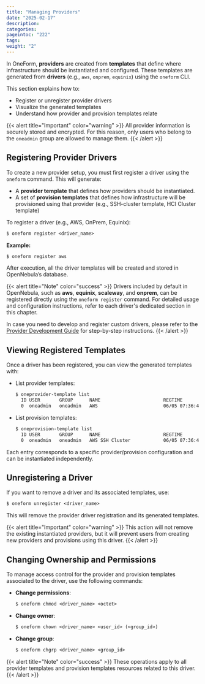 ```yaml
---
title: "Managing Providers"
date: "2025-02-17"
description:
categories:
pageintoc: "222"
tags:
weight: "2"
---
```


<a id="provider-operations"></a>

<!--# Managing Providers -->

In OneForm, **providers** are created from **templates** that define where infrastructure should be instantiated and configured. These templates are generated from **drivers** (e.g., `aws`, `onprem`, `equinix`) using the `oneform` CLI.

This section explains how to:

- Register or unregister provider drivers
- Visualize the generated templates
- Understand how provider and provision templates relate

{{< alert title="Important" color="warning" >}}
All provider information is securely stored and encrypted. For this reason, only users who belong to the `oneadmin` group are allowed to manage them.
{{< /alert >}}

## Registering Provider Drivers

To create a new provider setup, you must first register a driver using the `oneform` command. This will generate:

- A **provider template** that defines how providers should be instantiated.
- A set of **provision templates** that defines how infrastructure will be provisioned using that provider (e.g., SSH-cluster template, HCI Cluster template)

To register a driver (e.g., AWS, OnPrem, Equinix):

```default
$ oneform register <driver_name>
```

**Example:**

```default
$ oneform register aws
```

After execution, all the driver templates will be created and stored in OpenNebula’s database.

{{< alert title="Note" color="success" >}}
Drivers included by default in OpenNebula, such as **aws**, **equinix**, **scaleway**, and **onprem**, can be registered directly using the `oneform register` command. For detailed usage and configuration instructions, refer to each driver's dedicated section in this chapter.

In case you need to develop and register custom drivers, please refer to the [Provider Development Guide]() for step-by-step instructions.
{{< /alert >}}

## Viewing Registered Templates

Once a driver has been registered, you can view the generated templates with:

- List provider templates:

  ```default
  $ oneprovider-template list
    ID USER       GROUP      NAME                       REGTIME
    0  oneadmin   oneadmin   AWS                        06/05 07:36:43
  ```

- List provision templates:

  ```default
  $ oneprovision-template list
    ID USER       GROUP      NAME                       REGTIME
    0  oneadmin   oneadmin   AWS SSH Cluster            06/05 07:36:43
  ```

Each entry corresponds to a specific provider/provision configuration and can be instantiated independently.

## Unregistering a Driver

If you want to remove a driver and its associated templates, use:

```default
$ oneform unregister <driver_name>
```

This will remove the provider driver registration and its generated templates.

{{< alert title="Important" color="warning" >}}
This action will not remove the existing instantiated providers, but it will prevent users from creating new providers and provisions using this driver.
{{< /alert >}}

## Changing Ownership and Permissions

To manage access control for the provider and provision templates associated to the driver, use the following commands:

- **Change permissions**:

  ```default
  $ oneform chmod <driver_name> <octet>
  ```

- **Change owner**:

  ```default
  $ oneform chown <driver_name> <user_id> (<group_id>)
  ```

- **Change group**:

  ```default
  $ oneform chgrp <driver_name> <group_id>
  ```

{{< alert title="Note" color="success" >}}
These operations apply to all provider templates and provision templates resources related to this driver.
{{< /alert >}}
